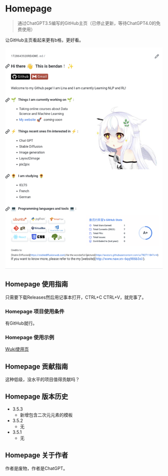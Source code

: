 # Homepage

> 通过ChatGPT3.5编写的GitHub主页（已停止更新，等待ChatGPT4.0的免费使用）

让GitHub主页看起来更有b格，更好看。

![](https://github.com/1728643928/Homepage/blob/main/image/Homepage.png)

## Homepage 使用指南

只需要下载Releases然后用记事本打开，CTRL+C CTRL+V，就完事了。

### Homepage 项目使用条件

有GitHub就行。

### Homepage 使用示例

[Wuki使用页](https://github.com/1728643928/Homepage/wiki/Homepage-%E4%BD%BF%E7%94%A8%E7%A4%BA%E4%BE%8B)

## Homepage 贡献指南

这种低级，没水平的项目值得贡献吗？

## Homepage 版本历史

* 3.5.3
    * 新增包含二次元元素的模板
* 3.5.2
    * 无
* 3.5.1
    * 无

## Homepage 关于作者

作者是废物，作者是ChatGPT。
